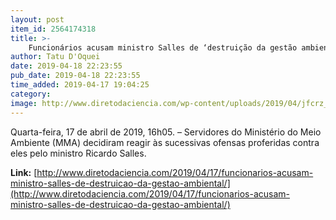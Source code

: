 ```yaml
---
layout: post
item_id: 2564174318
title: >-
    Funcionários acusam ministro Salles de ‘destruição da gestão ambiental’
author: Tatu D'Oquei
date: 2019-04-18 22:23:55
pub_date: 2019-04-18 22:23:55
time_added: 2019-04-17 19:04:25
category: 
image: http://www.diretodaciencia.com/wp-content/uploads/2019/04/jfcrz_abr_10041914185df.jpg
---
```


Quarta-feira, 17 de abril de 2019, 16h05. – Servidores do Ministério do Meio Ambiente (MMA) decidiram reagir às sucessivas ofensas proferidas contra eles pelo ministro Ricardo Salles.

**Link:** [http://www.diretodaciencia.com/2019/04/17/funcionarios-acusam-ministro-salles-de-destruicao-da-gestao-ambiental/](http://www.diretodaciencia.com/2019/04/17/funcionarios-acusam-ministro-salles-de-destruicao-da-gestao-ambiental/)

